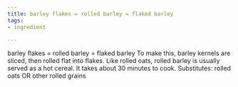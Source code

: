 ```yaml
---
title: barley flakes = rolled barley = flaked barley
tags:
- ingredient

---
```

barley flakes = rolled barley = flaked barley To make this, barley kernels are sliced, then rolled flat into flakes. Like rolled oats, rolled barley is usually served as a hot cereal. It takes about 30 minutes to cook. Substitutes: rolled oats OR other rolled grains
